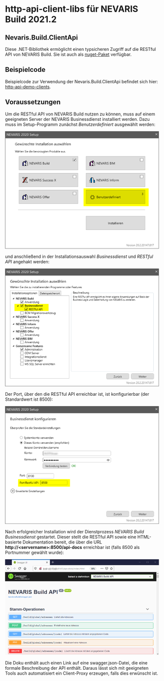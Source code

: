 # http-api-client-libs für NEVARIS Build 2021.2

## Nevaris.Build.ClientApi

Diese .NET-Bibliothek ermöglicht einen typsicheren Zugriff auf die RESTful API von NEVARIS Build. Sie ist auch als [nuget-Paket](https://www.nuget.org/packages/Nevaris.Build.ClientApi/) verfügbar.

## Beispielcode ##

Beispielcode zur Verwendung der Nevaris.Build.ClientApi befindet sich hier: [http-api-demo-clients](https://github.com/NEVARISBausoftwareGmbH/http-api-demo-clients).

## Voraussetzungen ##

Um die RESTful API von NEVARIS Build nutzen zu können, muss auf einem geeigneten Server der NEVARIS Businessdienst installiert werden. Dazu muss im Setup-Programm zunächst _Benutzerdefiniert_ ausgewählt werden:

![SetupBenutzerdefiniert](Docs/SetupBenutzerdefiniert.png)

und anschließend in der Installationsauswahl _Businessdienst_ und _RESTful API_ angehakt werden:

![SetupAuswahl](Docs/SetupAuswahl.png)

Der Port, über den die RESTful API erreichbar ist, ist konfigurierbar (der Standardwert ist 8500):

![SetupBusinessdienstKonfiguration](Docs/SetupBusinessdienstKonfiguration.png)

Nach erfolgreicher Installation wird der Dienstprozess _NEVARIS Build Businessdienst_ gestartet. Dieser stellt die RESTful API sowie eine HTML-basierte Dokumentation bereit, die über die URL **http://\<servername\>:8500/api-docs** erreichbar ist (falls 8500 als Portnummer gewählt wurde):

![SwaggerDoku](Docs/SwaggerDoku.png)

Die Doku enthält auch einen Link auf eine swagger.json-Datei, die eine formale Beschreibung der API enthält. Daraus lässt sich mit geeigneten Tools auch automatisiert ein Client-Proxy erzeugen, falls dies erwünscht ist.
